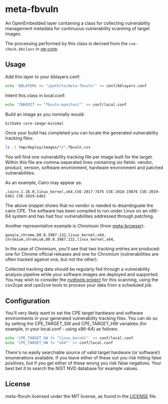 # meta-fbvuln

An OpenEmbedded layer containing a class for collecting vulnerability management metadata for continuous vulnerability scanning of target images.

The processing performed by this class is derived from the `cve-check.bbclass` in [oe-core](https://github.com/openembedded/openembedded-core).

## Usage

Add this layer to your bblayers.conf:
```sh
echo 'BBLAYERS += "/path/to/meta-fbvuln"' >> conf/bblayers.conf
```

Interit this class in local.conf:
```sh
echo 'INHERIT += "fbvuln-manifest"' >> conf/local.conf
```

Build an image as you normally would:
```sh
bitbake core-image-minimal
```

Once your build has completed you can locate the generated vulnerability tracking files:
```sh
ls -1 tmp/deploy/images/*/*.fbvuln.csv
```

You will find one vulnerability tracking file per image built for the target.  Within this file are comma-separated lines containing six fields: vendor, product, version, software environment, hardware environment and patched vulnerabilities.

As an example, Cairo may appear as:
```
,cairo,1.16.0,linux_kernel,x64,CVE-2017-7475 CVE-2018-19876 CVE-2019-6461 CVE-2019-6462
```

The above snippet shows that no vendor is needed to disambiguate the cairo CPE.  The software has been compiled to run under Linux on an x86-64 system and has had four vulnerabilities addressed through patching.

Another representative example is Chromium (from [meta-browser](https://github.com/OSSystems/meta-browser)):
```
google,chrome,80.0.3987.132,linux_kernel,x64,
chromium,chromium,80.0.3987.132,linux_kernel,x64,
```

In the case of Chromium, you'll see that two tracking entries are produced: one for Chrome official releases and one for Chromium (vulnerabilities are often tracked against one, but not the other).

Collected tracking data should be regularly fed through a vulnerability analysis pipeline while your software images are deployed and supported.  You may wish to consider the [nvdtools project](https://github.com/facebookincubator/nvdtools) for this scanning, using the csv2cpe and cpe2cve tools to process your data from a scheduled job.

## Configuration

You'll very likely want to set the CPE target hardware and software environments in your generated vulnerability tracking files.  You can do so by setting the CPE_TARGET_SW and CPE_TARGET_HW variables (for example, in your local.conf - using x86-64) as follows:

```sh
echo 'CPE_TARGET_SW ?= "linux_kernel"' >> conf/local.conf
echo 'CPE_TARGET_HW ?= "x64"' >> conf/local.conf
```

There's no easily searchable source of valid target hardware (or software!) enumerations available.  If you leave either of these out you risk hitting false positives, but if you get either of these wrong you risk false negatives.  Your best bet it to search the NIST NVD database for example values.

## License

meta-fbvuln licensed under the MIT license, as found in the [LICENSE](LICENSE) file.
